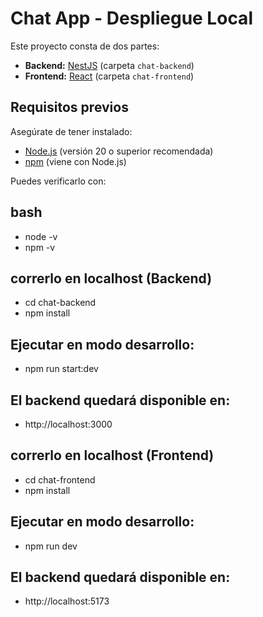 # Chat App - Despliegue Local

Este proyecto consta de dos partes:

- **Backend:** [NestJS](https://nestjs.com/) (carpeta `chat-backend`)
- **Frontend:** [React](https://react.dev/) (carpeta `chat-frontend`)

## Requisitos previos

Asegúrate de tener instalado:

- [Node.js](https://nodejs.org/) (versión 20 o superior recomendada)
- [npm](https://www.npmjs.com/) (viene con Node.js)

Puedes verificarlo con:

## bash

- node -v
- npm -v

## correrlo en localhost (Backend)

- cd chat-backend
- npm install

## Ejecutar en modo desarrollo:

- npm run start:dev

## El backend quedará disponible en:

- http://localhost:3000

## correrlo en localhost (Frontend)

- cd chat-frontend
- npm install

## Ejecutar en modo desarrollo:

- npm run dev

## El backend quedará disponible en:

- http://localhost:5173
